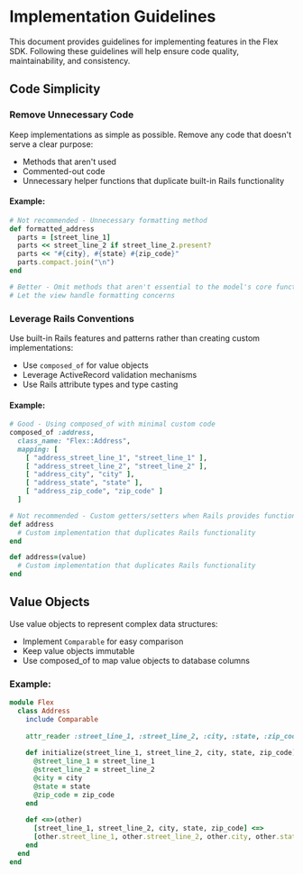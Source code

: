# Implementation Guidelines

This document provides guidelines for implementing features in the Flex SDK. Following these guidelines will help ensure code quality, maintainability, and consistency.

## Code Simplicity

### Remove Unnecessary Code

Keep implementations as simple as possible. Remove any code that doesn't serve a clear purpose:

- Methods that aren't used
- Commented-out code
- Unnecessary helper functions that duplicate built-in Rails functionality

#### Example:

```ruby
# Not recommended - Unnecessary formatting method
def formatted_address
  parts = [street_line_1]
  parts << street_line_2 if street_line_2.present?
  parts << "#{city}, #{state} #{zip_code}"
  parts.compact.join("\n")
end

# Better - Omit methods that aren't essential to the model's core functionality
# Let the view handle formatting concerns
```

### Leverage Rails Conventions

Use built-in Rails features and patterns rather than creating custom implementations:

- Use `composed_of` for value objects
- Leverage ActiveRecord validation mechanisms
- Use Rails attribute types and type casting

#### Example:

```ruby
# Good - Using composed_of with minimal custom code
composed_of :address,
  class_name: "Flex::Address",
  mapping: [
    [ "address_street_line_1", "street_line_1" ],
    [ "address_street_line_2", "street_line_2" ],
    [ "address_city", "city" ],
    [ "address_state", "state" ],
    [ "address_zip_code", "zip_code" ]
  ]

# Not recommended - Custom getters/setters when Rails provides functionality
def address
  # Custom implementation that duplicates Rails functionality
end

def address=(value)
  # Custom implementation that duplicates Rails functionality
end
```

## Value Objects

Use value objects to represent complex data structures:

- Implement `Comparable` for easy comparison
- Keep value objects immutable
- Use composed_of to map value objects to database columns

### Example:

```ruby
module Flex
  class Address
    include Comparable
    
    attr_reader :street_line_1, :street_line_2, :city, :state, :zip_code
    
    def initialize(street_line_1, street_line_2, city, state, zip_code)
      @street_line_1 = street_line_1
      @street_line_2 = street_line_2
      @city = city
      @state = state
      @zip_code = zip_code
    end
    
    def <=>(other)
      [street_line_1, street_line_2, city, state, zip_code] <=> 
      [other.street_line_1, other.street_line_2, other.city, other.state, other.zip_code]
    end
  end
end
```
